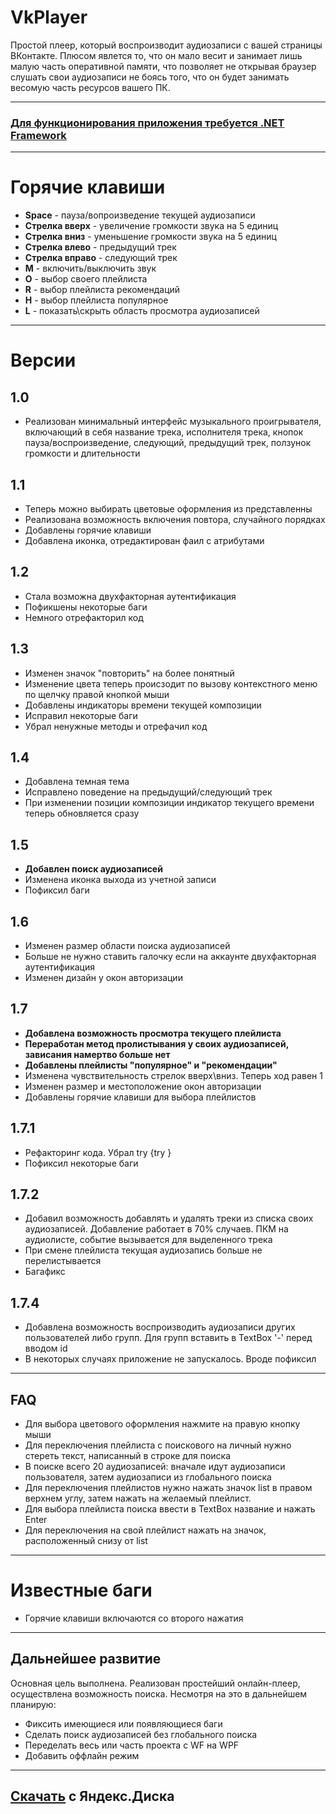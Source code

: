 # VkPlayer
Простой плеер, который воспроизводит аудиозаписи с вашей страницы ВКонтакте. Плюсом явлется то, что он мало весит и занимает лишь малую часть оперативной памяти, что позволяет не открывая браузер слушать свои аудиозаписи не боясь того, что он будет занимать весомую часть ресурсов вашего ПК.
<hr>
<h3><a href="https://www.microsoft.com/ru-RU/download/details.aspx?id=17851">Для функционирования приложения требуется .NET Framework</a></h3>
<hr>
<h1>Горячие клавиши</h1>
<ul>
  <li><b>Space</b> - пауза/вопроизведение текущей аудиозаписи</li>  
  <li><b>Стрелка вверх</b> - увеличение громкости звука на 5 единиц</li> 
  <li><b>Стрелка вниз</b> - уменьшение громкости звука на 5 единиц</li> 
  <li><b>Стрелка влево</b> -  предыдущий трек</li> 
  <li><b>Стрелка вправо</b> -  следующий трек</li> 
  <li><b>M</b> -  включить/выключить звук</li> 
  <li><b>O</b> -  выбор своего плейлиста</li> 
  <li><b>R</b> -  выбор плейлиста рекомендаций</li> 
  <li><b>H</b> -  выбор плейлиста популярное</li> 
  <li><b>L</b> -  показать\скрыть область просмотра аудиозаписей</li> 
</ul>
<hr>
<h1>Версии</h1>
<h2>1.0</h2>
<ul>
<li>Реализован минимальный интерфейс музыкального проигрывателя, включающий в себя название трека, исполнителя трека, кнопок пауза/воспроизведение, следующий, предыдущий трек, ползунок громкости и длительности</li>
</ul>
<h2>1.1</h2>
<ul>
<li>Теперь можно выбирать цветовые оформления из представленны</li>
<li>Реализована возможность включения повтора, случайного порядках</li>
<li>Добавлены горячие клавиши</li>
<li>Добавлена иконка, отредактирован фаил с атрибутами</li>
</ul>
<h2>1.2</h2>
<ul>
<li>Стала возможна двухфакторная аутентификация</li>
<li>Пофикшены некоторые баги</li>
<li>Немного отрефакторил код</li>
</ul>
<h2>1.3</h2>
<ul>
<li>Изменен значок "повторить" на более понятный</li>
<li>Изменение цвета теперь происзодит по вызову контекстного меню по щелчку правой кнопкой мыши</li>
<li>Добавлены индикаторы времени текущей композиции</li>
<li>Исправил некоторые баги</li>
<li>Убрал ненужные методы и отрефачил код</li>
</ul>
<h2>1.4</h2>
<ul>
<li>Добавлена темная тема</li>
<li>Исправлено поведение на предыдущий/следующий трек</li>
<li>При изменении позиции композиции индикатор текущего времени теперь обновляется сразу</li>
</ul>
<h2>1.5</h2>
<ul>
<li><b>Добавлен поиск аудиозаписей</b></li>
<li>Изменена иконка выхода из учетной записи</li>
<li>Пофиксил баги</li>
</ul>
<h2>1.6</h2>
<ul>
<li>Изменен размер области поиска аудиозаписей</li>
<li>Больше не нужно ставить галочку если на аккаунте двухфакторная аутентификация</li>
<li>Изменен дизайн у окон авторизации</li>
</ul>
<h2>1.7</h2>
<ul>
<li><b>Добавлена возможность просмотра текущего плейлиста</b></li>
<li><b>Переработан метод пролистывания у своих аудиозаписей, зависания намертво больше нет</b></li>
<li><b>Добавлены плейлисты "популярное" и "рекомендации"</b></li>
<li>Изменена чувствительность стрелок вверх\вниз. Теперь ход равен 1</li>
<li>Изменен размер и местоположение окон авторизации</li>
<li>Добавлены горячие клавиши для выбора плейлистов</li>
</ul>
<h2>1.7.1</h2>
<ul>
<li>Рефакторинг кода. Убрал try {try }</li>
<li>Пофиксил некоторые баги</li>
</ul>
<h2>1.7.2</h2>
<ul>
<li>Добавил возможность добавлять и удалять треки из списка своих аудиозаписей. Добавление работает в 70% случаев. ПКМ на аудиолисте, событие вызывается для выделенного трека</li>
<li>При смене плейлиста текущая аудиозапись больше не перелистывается</li>
<li>Багафикс</li>
</ul>
<h2>1.7.4</h2>
<ul>
<li>Добавлена возможность воспроизводить аудиозаписи других пользователей либо групп. Для групп вставить в TextBox '-' перед вводом id</li>
<li>В некоторых случаях приложение не запускалось. Вроде пофиксил</li>
</ul>
<hr>
<h2>FAQ</h2>
<ul>
<li>Для выбора цветового оформления нажмите на правую кнопку мыши</li>
<li>Для переключения плейлиста с поискового на личный нужно стереть текст, написанный в строке для поиска</li>
<li>В поиске всего 20 аудиозаписей: вначале идут аудиозаписи пользователя, затем аудиозаписи из глобального поиска</li>
<li>Для переключения плейлистов нужно нажать значок list в правом верхнем углу, затем нажать на желаемый плейлист.</li>
<li>Для выбора плейлиста поиска ввести в TextBox название и нажать Enter</li>
<li>Для переключения на свой плейлист нажать на значок, расположенный снизу от list</li>
</ul>
<hr>
<h1>Известные баги</h1>
<ul>
<li>Горячие клавиши включаются со второго нажатия</li>
</ul>
<hr>
<h2>Дальнейшее развитие</h2>
<font>Основная цель выполнена. Реализован простейший онлайн-плеер, осуществлена возможность поиска. Несмотря на это в дальнейшем планирую:</font> 
<ul>
<li>Фиксить имеющиеся или появляющиеся баги</li> 
<li>Сделать поиск аудиозаписей без глобального поиска</li>
<li>Переделать весь или часть проекта с WF на WPF</li>
<li>Добавить оффлайн режим</li>
</ul>
<hr>
<h2><a href ="https://yadi.sk/d/CRqyGz47RdeeJA" target="_blank">Скачать</a> с Яндекс.Диска</h2>
